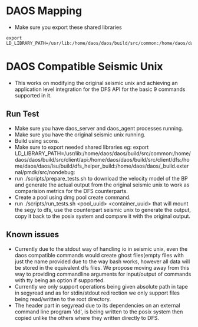 # DAOS Mapping

* Make sure you export these shared libraries
``` 
export LD_LIBRARY_PATH=/usr/lib:/home/daos/daos/build/src/common:/home/daos/daos/build/src/client/api:/home/daos/daos/build/src/client/dfs:/home/daos/daos/lsu/build/dfs_helper_build:/home/daos/daos/_build.external/pmdk/src/nondebug:/home/daos/daos/lsu/build/client/seis_build:
```


# DAOS Compatible Seismic Unix
* This works on modifying the original seismic unix and achieving an application level integration for the DFS API for the basic 9 commands supported in it.

## Run Test
* Make sure you have daos_server and daos_agent processes running.
* Make sure you have the original seismic unix running.
* Build using scons.
* Make sure to export needed shared libraries
 eg: export LD_LIBRARY_PATH=/usr/lib:/home/daos/daos/build/src/common:/home/daos/daos/build/src/client/api:/home/daos/daos/build/src/client/dfs:/home/daos/daos/lsu/build/dfs_helper_build:/home/daos/daos/_build.external/pmdk/src/nondebug:
* run ./scripts/prepare_tests.sh to download the velocity model of the BP and generate the actual output from the original seismic unix to work as comparision metrics for the DFS counterparts.
* Create a pool using dmg pool create command.
* run ./scripts/run_tests.sh <pool_uuid> <container_uuid> <ranklist> that will mount the segy to dfs, use the counterpart seismic unix to generate the output, copy it back to the posix system and compare it with the original output.

## Known issues
* Currently due to the <stdin >stdout way of handling io in seismic unix, even the daos compatible commands would create ghost files(empty files with just the name provided due to the way bash works, however all data will be stored in the equivalent dfs files. We propose moving away from this way to providing commandline arguments for input/output of commands with tty being an option if supported.
* Currently we only support operations being given absolute path in tape in segyread and as for stdin/stdout redirection we only support files being read/written to the root directory.
* The header part in segyread due to its dependencies on an external command line program 'dd', is being written to the posix system then copied unlike the others where they written directly to DFS.
